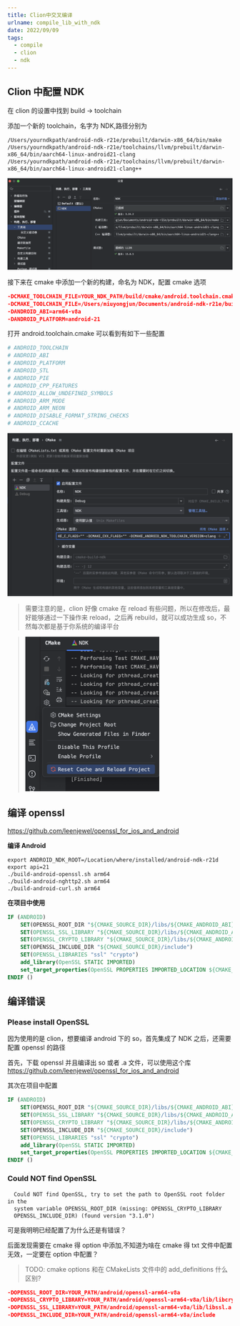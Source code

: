 ```yaml
---
title: Clion中交叉编译
urlname: compile_lib_with_ndk
date: 2022/09/09
tags:
  - compile
  - clion
  - ndk
---
```


## Clion 中配置 NDK

在 clion 的设置中找到 build -> toolchain

添加一个新的 toolchain，名字为 NDK,路径分别为

```text
/Users/yourndkpath/android-ndk-r21e/prebuilt/darwin-x86_64/bin/make
/Users/yourndkpath/android-ndk-r21e/toolchains/llvm/prebuilt/darwin-x86_64/bin/aarch64-linux-android21-clang
/Users/yourndkpath/android-ndk-r21e/toolchains/llvm/prebuilt/darwin-x86_64/bin/aarch64-linux-android21-clang++
```

![](https://raw.githubusercontent.com/mikaelzero/ImageSource/main/uPic/QqHQ3Y.png)

接下来在 cmake 中添加一个新的构建，命名为 NDK，配置 cmake 选项

```cmake
-DCMAKE_TOOLCHAIN_FILE=YOUR_NDK_PATH/build/cmake/android.toolchain.cmake
-DCMAKE_TOOLCHAIN_FILE=/Users/miuyongjun/Documents/android-ndk-r21e/build/cmake/android.toolchain.cmake
-DANDROID_ABI=arm64-v8a
-DANDROID_PLATFORM=android-21
```

打开 android.toolchain.cmake 可以看到有如下一些配置

```cmake
# ANDROID_TOOLCHAIN
# ANDROID_ABI
# ANDROID_PLATFORM
# ANDROID_STL
# ANDROID_PIE
# ANDROID_CPP_FEATURES
# ANDROID_ALLOW_UNDEFINED_SYMBOLS
# ANDROID_ARM_MODE
# ANDROID_ARM_NEON
# ANDROID_DISABLE_FORMAT_STRING_CHECKS
# ANDROID_CCACHE
```

![](https://raw.githubusercontent.com/mikaelzero/ImageSource/main/uPic/PX2ZGY.png)

> 需要注意的是，clion 好像 cmake 在 reload 有些问题，所以在修改后，最好能够通过一下操作来 reload，之后再 rebuild，就可以成功生成 so，不然每次都是基于你系统的编译平台

> <img src="https://raw.githubusercontent.com/mikaelzero/ImageSource/main/uPic/gVLz8v.png"  width="300"  />

## 编译 openssl

https://github.com/leenjewel/openssl_for_ios_and_android

**编译 Android**

```text
export ANDROID_NDK_ROOT=/Location/where/installed/android-ndk-r21d
export api=21
./build-android-openssl.sh arm64
./build-android-nghttp2.sh arm64
./build-android-curl.sh arm64
```

**在项目中使用**

```cmake
IF (ANDROID)
    SET(OPENSSL_ROOT_DIR "${CMAKE_SOURCE_DIR}/libs/${CMAKE_ANDROID_ABI}")
    SET(OPENSSL_SSL_LIBRARY "${CMAKE_SOURCE_DIR}/libs/${CMAKE_ANDROID_ABI}")
    SET(OPENSSL_CRYPTO_LIBRARY "${CMAKE_SOURCE_DIR}/libs/${CMAKE_ANDROID_ABI}")
    SET(OPENSSL_INCLUDE_DIR "${CMAKE_SOURCE_DIR}/include")
    SET(OPENSSL_LIBRARIES "ssl" "crypto")
    add_library(OpenSSL STATIC IMPORTED)
    set_target_properties(OpenSSL PROPERTIES IMPORTED_LOCATION ${CMAKE_SOURCE_DIR}/libs/${CMAKE_ANDROID_ABI}/libssl.a)
ENDIF ()
```

## 编译错误

### Please install OpenSSL

因为使用的是 clion，想要编译 android 下的 so，首先集成了 NDK 之后，还需要配置 openssl 的路径

首先，下载 openssl 并且编译出 so 或者 .a 文件，可以使用这个库 https://github.com/leenjewel/openssl_for_ios_and_android

其次在项目中配置

```cmake
IF (ANDROID)
    SET(OPENSSL_ROOT_DIR "${CMAKE_SOURCE_DIR}/libs/${CMAKE_ANDROID_ABI}")
    SET(OPENSSL_SSL_LIBRARY "${CMAKE_SOURCE_DIR}/libs/${CMAKE_ANDROID_ABI}")
    SET(OPENSSL_CRYPTO_LIBRARY "${CMAKE_SOURCE_DIR}/libs/${CMAKE_ANDROID_ABI}")
    SET(OPENSSL_INCLUDE_DIR "${CMAKE_SOURCE_DIR}/include")
    SET(OPENSSL_LIBRARIES "ssl" "crypto")
    add_library(OpenSSL STATIC IMPORTED)
    set_target_properties(OpenSSL PROPERTIES IMPORTED_LOCATION ${CMAKE_SOURCE_DIR}/libs/${CMAKE_ANDROID_ABI}/libssl.a)
ENDIF ()
```

### Could NOT find OpenSSL

```text
  Could NOT find OpenSSL, try to set the path to OpenSSL root folder in the
  system variable OPENSSL_ROOT_DIR (missing: OPENSSL_CRYPTO_LIBRARY
  OPENSSL_INCLUDE_DIR) (found version "3.1.0")
```

可是我明明已经配置了为什么还是有错误？

后面发现需要在 cmake 得 option 中添加,不知道为啥在 cmake 得 txt 文件中配置无效，一定要在 option 中配置？

> TODO: cmake options 和在 CMakeLists 文件中的 add_definitions 什么区别?

```cmake
-DOPENSSL_ROOT_DIR=YOUR_PATH/android/openssl-arm64-v8a
-DOPENSSL_CRYPTO_LIBRARY=YOUR_PATH/android/openssl-arm64-v8a/lib/libcrypto.a
-DOPENSSL_SSL_LIBRARY=YOUR_PATH/android/openssl-arm64-v8a/lib/libssl.a
-DOPENSSL_INCLUDE_DIR=YOUR_PATH/android/openssl-arm64-v8a/include
```
